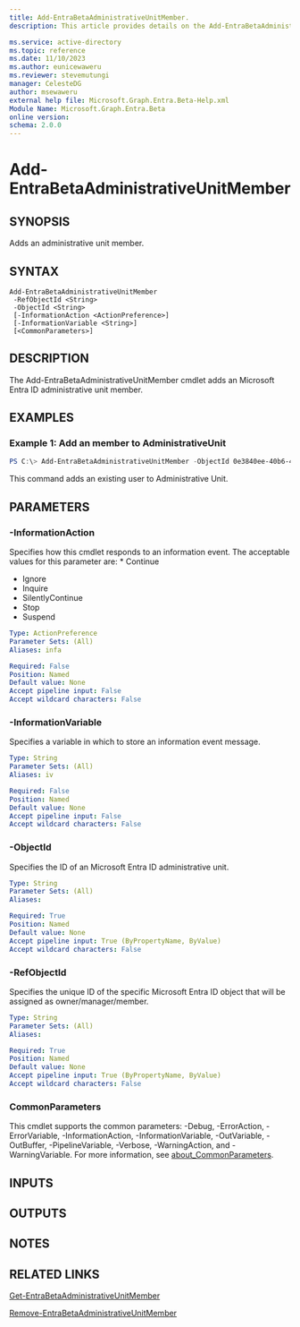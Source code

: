 ```yaml
---
title: Add-EntraBetaAdministrativeUnitMember.
description: This article provides details on the Add-EntraBetaAdministrativeUnitMember command.

ms.service: active-directory
ms.topic: reference
ms.date: 11/10/2023
ms.author: eunicewaweru
ms.reviewer: stevemutungi
manager: CelesteDG
author: msewaweru
external help file: Microsoft.Graph.Entra.Beta-Help.xml
Module Name: Microsoft.Graph.Entra.Beta
online version:
schema: 2.0.0
---
```


# Add-EntraBetaAdministrativeUnitMember

## SYNOPSIS
Adds an administrative unit member.

## SYNTAX

```
Add-EntraBetaAdministrativeUnitMember 
 -RefObjectId <String> 
 -ObjectId <String>
 [-InformationAction <ActionPreference>] 
 [-InformationVariable <String>] 
 [<CommonParameters>]
```

## DESCRIPTION
The Add-EntraBetaAdministrativeUnitMember cmdlet adds an Microsoft Entra ID administrative unit member.

## EXAMPLES

### Example 1: Add an member to AdministrativeUnit
```powershell
PS C:\> Add-EntraBetaAdministrativeUnitMember -ObjectId 0e3840ee-40b6-4b72-827b-c06e1f59d2be -RefObjectId 412be9d1-1460-4061-8eed-cca203fcb215
```

This command adds an existing user to Administrative Unit.

## PARAMETERS

### -InformationAction
Specifies how this cmdlet responds to an information event.
The acceptable values for this parameter are: * Continue

* Ignore
* Inquire
* SilentlyContinue
* Stop
* Suspend

```yaml
Type: ActionPreference
Parameter Sets: (All)
Aliases: infa

Required: False
Position: Named
Default value: None
Accept pipeline input: False
Accept wildcard characters: False
```

### -InformationVariable
Specifies a variable in which to store an information event message.

```yaml
Type: String
Parameter Sets: (All)
Aliases: iv

Required: False
Position: Named
Default value: None
Accept pipeline input: False
Accept wildcard characters: False
```

### -ObjectId
Specifies the ID of an Microsoft Entra ID administrative unit.

```yaml
Type: String
Parameter Sets: (All)
Aliases:

Required: True
Position: Named
Default value: None
Accept pipeline input: True (ByPropertyName, ByValue)
Accept wildcard characters: False
```

### -RefObjectId
Specifies the unique ID of the specific Microsoft Entra ID object that will be assigned as owner/manager/member.

```yaml
Type: String
Parameter Sets: (All)
Aliases:

Required: True
Position: Named
Default value: None
Accept pipeline input: True (ByPropertyName, ByValue)
Accept wildcard characters: False
```

### CommonParameters
This cmdlet supports the common parameters: -Debug, -ErrorAction, -ErrorVariable, -InformationAction, -InformationVariable, -OutVariable, -OutBuffer, -PipelineVariable, -Verbose, -WarningAction, and -WarningVariable. For more information, see [about_CommonParameters](http://go.microsoft.com/fwlink/?LinkID=113216).

## INPUTS

## OUTPUTS

## NOTES

## RELATED LINKS

[Get-EntraBetaAdministrativeUnitMember]()

[Remove-EntraBetaAdministrativeUnitMember]()

